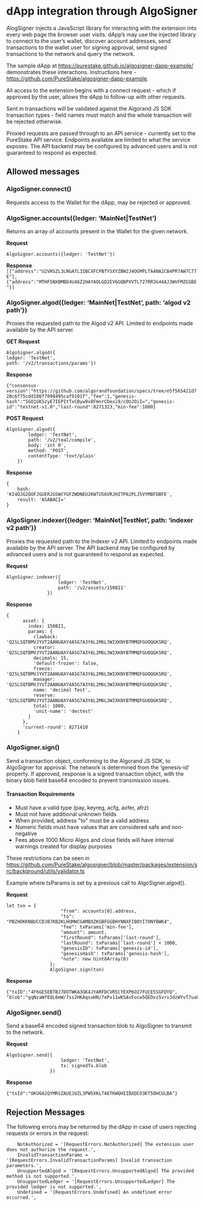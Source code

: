 # dApp integration through AlgoSigner

AlogSigner injects a JavaScript library for interacting with the extension into every web page the browser user visits. dApp’s may use the injected library to connect to the user’s wallet, discover account addresses, send transactions to the wallet user for signing approval, send signed transactions to the network and query the network. 

The sample dApp at https://purestake.github.io/algosigner-dapp-example/ demonstrates these interactions. Instructions here - https://github.com/PureStake/algosigner-dapp-example.

All access to the extension begins with a connect request -  which if approved by the user, allows the dApp to follow-up with other requests. 

Sent in transactions will be validated against the Algorand JS SDK transaction types - field names must match and the whole transaction will be rejected otherwise. 

Proxied requests are passed through to an API service - currently set to the PureStake API service. Endpoints available are limited to what the service exposes. The API backend may be configured by advanced users and is not guaranteed to respond as expected. 



## Allowed messages

### AlgoSigner.connect()
Requests access to the Wallet for the dApp, may be rejected or approved. 

### AlgoSigner.accounts({ledger: ‘MainNet|TestNet’) 
Returns an array of accounts present in the Wallet for the given network. 

**Request**

``` AlgoSigner.accounts({ledger: 'TestNet'}) ```

**Response**
```[{"address":"U2VHSZL3LNGATL3IBCXFCPBTYSXYZBW2J4OGMPLTA4NA2CB4PR7AW7C77E"},{"address":"MTHFSNXBMBD4U46Z2HAYAOLGD2EV6GQBPXVTL727RR3G44AJ3WVFMZGSBE"}]```

### AlgoSigner.algod({ledger: ‘MainNet|TestNet’, path: ‘algod v2 path’})
Proxies the requested path to the Algod v2 API. Limited to endpoints made available by the API server. 

**GET Request** 

```
AlgoSigner.algod({
ledger: 'TestNet', 
path: '/v2/transactions/params'})
```

**Response** 

``` {"consensus-version":"https://github.com/algorandfoundation/specs/tree/e5f565421d720c6f75cdd186f7098495caf9101f","fee":1,"genesis-hash":"SGO1GKSzyE7IEPItTxCByw9x8FmnrCDexi9/cOUJOiI=","genesis-id":"testnet-v1.0","last-round":8271323,"min-fee":1000} ```
      
**POST Request** 

``` 
AlgoSigner.algod({
        ledger: 'TestNet',
        path: '/v2/teal/compile',
        body: 'int 0',
        method: 'POST',
        contentType: 'text/plain'
    }) 
```

**Response**     
``` 
{
    hash: 'KI4DJG2OOFJGUERJGSWCYGFZWDNEU2KWTU56VRJHITP62PLJ5VYMBFDBFE',
    result: 'ASABACI='
} 
```


### AlgoSigner.indexer({ledger: ‘MainNet|TestNet’, path: ‘indexer v2 path’})
Proxies the requested path to the Indexer v2 API. Limited to endpoints made available by the API server. The API backend may be configured by advanced users and is not guaranteed to respond as expected. 

**Request** 
```
AlgoSigner.indexer({
                   ledger: 'TestNet',
                   path: '/v2/assets/150821'
               })
```

**Response**
```
{
      asset: {
        index: 150821,
        params: {
          clawback: 'Q2SLSQTBMVJYVT2AANUAXY4A5G7A3Y6L2M6L3WIXKNYBTMMQFGUOQGKSRQ',
          creator: 'Q2SLSQTBMVJYVT2AANUAXY4A5G7A3Y6L2M6L3WIXKNYBTMMQFGUOQGKSRQ',
          decimals: 15,
          'default-frozen': false,
          freeze: 'Q2SLSQTBMVJYVT2AANUAXY4A5G7A3Y6L2M6L3WIXKNYBTMMQFGUOQGKSRQ',
          manager: 'Q2SLSQTBMVJYVT2AANUAXY4A5G7A3Y6L2M6L3WIXKNYBTMMQFGUOQGKSRQ',
          name: 'decimal Test',
          reserve: 'Q2SLSQTBMVJYVT2AANUAXY4A5G7A3Y6L2M6L3WIXKNYBTMMQFGUOQGKSRQ',
          total: 1000,
          'unit-name': 'dectest'
        }
      },
      'current-round': 8271410
    }
```


### AlgoSigner.sign()
Send a transaction object, conforming to the Algorand JS SDK, to AlgoSigner for approval. The network is determined from the ‘genesis-id’ property. If approved, response is a signed transaction object, with the binary blob field base64 encoded to prevent transmission issues. 

#### Transaction Requirements
- Must have a valid type (pay, keyreg, acfg, axfer, afrz)
- Must not have additional unknown fields
- When provided, address "to" must be a valid address
- Numeric fields must have values that are considered safe and non-negative
- Fees above 1000 Micro Algos and close fields will have internal warnings created for display purposes

These restrictions can be seen in https://github.com/PureStake/algosigner/blob/master/packages/extension/src/background/utils/validator.ts

Example where txParams is set by a previous call to AlgoSigner.algod().

**Request**        
```
let txn = {
                    "from": accounts[0].address,
                    "to": "PBZHOKKNBUCCDJB7KB2KLHUMWCGAMBXZKGBFGGBHYNNXFIBOYI7ONYBWK4",
                    "fee": txParams['min-fee'],
                    "amount": amount,
                    "firstRound": txParams['last-round'],
                    "lastRound": txParams['last-round'] + 1000,
                    "genesisID": txParams['genesis-id'],
                    "genesisHash": txParams['genesis-hash'],
                    "note": new Uint8Array(0)
                };
                AlgoSigner.sign(txn)
```

**Response**
```
{"txID":"4F6GE5EBTBJ7DOTWKA3GK4JYARFDCVR5CYEXP6O27FUCE5SGFDYQ",
"blob":"gqNzaWfEQL6mW/7ss2HKAqsuHN/7ePx11wKSAvFocw5QEDvzSvrvJdzWYvT7ua8Lc0SS0zOmUDDaHQC/pGJ0PNqnu7W3qQKjdHhuiaNhbXQGo2ZlZc4AA7U4omZ2zgB+OrujZ2VurHRlc3RuZXQtdjEuMKJnaMQgSGO1GKSzyE7IEPItTxCByw9x8FmnrCDexi9/cOUJOiKibHbOAH4+o6NyY3bEIHhydylNDQQhpD9QdKWejLCMBgb5UYJTGCfDW3KgLsI+o3NuZMQgZM5ZNuFgR8pz2dHBgDlmHolfGgF96zX/X4x2bnAJ3aqkdHlwZaNwYXk="}
```
### AlgoSigner.send()
Send a base64 encoded signed transaction blob to AlgoSigner to transmit to the network.

**Request**

```
AlgoSigner.send({
                    ledger: 'TestNet',
                    tx: signedTx.blob
                })
```

**Response**
```
{"txId":"OKU6A2QYMRSZAUEJUZL3PW5XKLTA6TKWQHIIBXDCO3KT5OHCULBA"}
```

## Rejection Messages

The following errors may be returned by the dApp in case of users rejecting requests or errors in the request:

```
    NotAuthorized = '[RequestErrors.NotAuthorized] The extension user does not authorize the request.',
    InvalidTransactionParams = '[RequestErrors.InvalidTransactionParams] Invalid transaction parameters.',
    UnsupportedAlgod = '[RequestErrors.UnsupportedAlgod] The provided method is not supported.',
    UnsupportedLedger = '[RequestErrors.UnsupportedLedger] The provided ledger is not supported.',
    Undefined = '[RequestErrors.Undefined] An undefined error occurred.',
```
